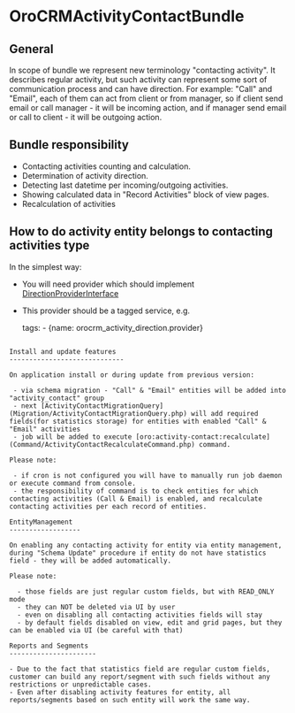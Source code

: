 OroCRMActivityContactBundle
=============================

General
--------
In scope of bundle we represent new terminology "contacting activity". It describes regular activity, but such activity can represent some sort of communication process and can have direction.
For example: "Call" and "Email", each of them can act from client or from manager, so if client send email or call manager - it will be incoming action, and if manager send email or call to client - it will be outgoing action.   


Bundle responsibility
-----------------------

- Contacting activities counting and calculation.
- Determination of activity direction.
- Detecting last datetime per incoming/outgoing activities.
- Showing calculated data in "Record Activities" block of view pages.
- Recalculation of activities

How to do activity entity belongs to contacting activities type
-----------------------------------------------------------------

In the simplest way:

- You will need provider which should implement [DirectionProviderInterface](Direction/DirectionProviderInterface.php)
- This provider should be a tagged service, e.g.


    tags:
        - {name: orocrm_activity_direction.provider}
```

Install and update features
-----------------------------

On application install or during update from previous version:

 - via schema migration - "Call" & "Email" entities will be added into "activity_contact" group
 - next [ActivityContactMigrationQuery](Migration/ActivityContactMigrationQuery.php) will add required fields(for statistics storage) for entities with enabled "Call" & "Email" activities 
 - job will be added to execute [oro:activity-contact:recalculate](Command/ActivityContactRecalculateCommand.php) command.

Please note:

 - if cron is not configured you will have to manually run job daemon or execute command from console.
 - the responsibility of command is to check entities for which contacting activities (Call & Email) is enabled, and recalculate contacting activities per each record of entities.

EntityManagement
------------------

On enabling any contacting activity for entity via entity management, during "Schema Update" procedure if entity do not have statistics field - they will be added automatically.

Please note:

  - those fields are just regular custom fields, but with READ_ONLY mode 
  - they can NOT be deleted via UI by user
  - even on disabling all contacting activities fields will stay
  - by default fields disabled on view, edit and grid pages, but they can be enabled via UI (be careful with that)
  
Reports and Segments
----------------------

- Due to the fact that statistics field are regular custom fields, customer can build any report/segment with such fields without any restrictions or unpredictable cases.
- Even after disabling activity features for entity, all reports/segments based on such entity will work the same way. 

